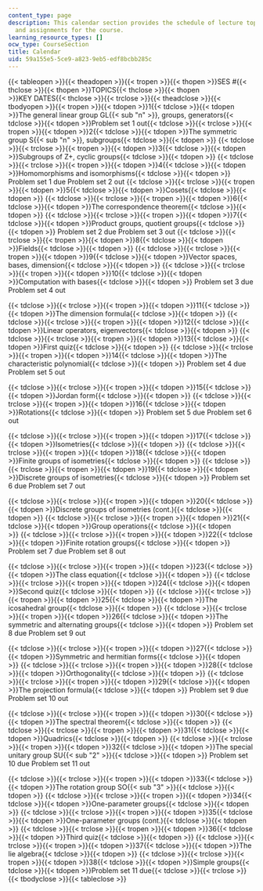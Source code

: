 ```yaml
---
content_type: page
description: This calendar section provides the schedule of lecture topics, quizzes,
  and assignments for the course.
learning_resource_types: []
ocw_type: CourseSection
title: Calendar
uid: 59a155e5-5ce9-a823-9eb5-edf8bcbb285c
---
```

{{< tableopen >}}{{< theadopen >}}{{< tropen >}}{{< thopen >}}SES #{{< thclose >}}{{< thopen >}}TOPICS{{< thclose >}}{{< thopen >}}KEY DATES{{< thclose >}}{{< trclose >}}{{< theadclose >}}{{< tbodyopen >}}{{< tropen >}}{{< tdopen >}}1{{< tdclose >}}{{< tdopen >}}The general linear group GL{{< sub "n" >}}, groups, generators{{< tdclose >}}{{< tdopen >}}Problem set 1 out{{< tdclose >}}{{< trclose >}}{{< tropen >}}{{< tdopen >}}2{{< tdclose >}}{{< tdopen >}}The symmetric group S{{< sub "n" >}}, subgroups{{< tdclose >}}{{< tdopen >}} {{< tdclose >}}{{< trclose >}}{{< tropen >}}{{< tdopen >}}3{{< tdclose >}}{{< tdopen >}}Subgroups of Z+, cyclic groups{{< tdclose >}}{{< tdopen >}} {{< tdclose >}}{{< trclose >}}{{< tropen >}}{{< tdopen >}}4{{< tdclose >}}{{< tdopen >}}Homomorphisms and isomorphisms{{< tdclose >}}{{< tdopen >}}
Problem set 1 due
Problem set 2 out
{{< tdclose >}}{{< trclose >}}{{< tropen >}}{{< tdopen >}}5{{< tdclose >}}{{< tdopen >}}Cosets{{< tdclose >}}{{< tdopen >}} {{< tdclose >}}{{< trclose >}}{{< tropen >}}{{< tdopen >}}6{{< tdclose >}}{{< tdopen >}}The correspondence theorem{{< tdclose >}}{{< tdopen >}} {{< tdclose >}}{{< trclose >}}{{< tropen >}}{{< tdopen >}}7{{< tdclose >}}{{< tdopen >}}Product groups, quotient groups{{< tdclose >}}{{< tdopen >}}
Problem set 2 due
Problem set 3 out
{{< tdclose >}}{{< trclose >}}{{< tropen >}}{{< tdopen >}}8{{< tdclose >}}{{< tdopen >}}Fields{{< tdclose >}}{{< tdopen >}} {{< tdclose >}}{{< trclose >}}{{< tropen >}}{{< tdopen >}}9{{< tdclose >}}{{< tdopen >}}Vector spaces, bases, dimension{{< tdclose >}}{{< tdopen >}} {{< tdclose >}}{{< trclose >}}{{< tropen >}}{{< tdopen >}}10{{< tdclose >}}{{< tdopen >}}Computation with bases{{< tdclose >}}{{< tdopen >}}
Problem set 3 due
Problem set 4 out

{{< tdclose >}}{{< trclose >}}{{< tropen >}}{{< tdopen >}}11{{< tdclose >}}{{< tdopen >}}The dimension formula{{< tdclose >}}{{< tdopen >}} {{< tdclose >}}{{< trclose >}}{{< tropen >}}{{< tdopen >}}12{{< tdclose >}}{{< tdopen >}}Linear operators, eigenvectors{{< tdclose >}}{{< tdopen >}} {{< tdclose >}}{{< trclose >}}{{< tropen >}}{{< tdopen >}}13{{< tdclose >}}{{< tdopen >}}First quiz{{< tdclose >}}{{< tdopen >}} {{< tdclose >}}{{< trclose >}}{{< tropen >}}{{< tdopen >}}14{{< tdclose >}}{{< tdopen >}}The characteristic polynomial{{< tdclose >}}{{< tdopen >}}
Problem set 4 due
Problem set 5 out

{{< tdclose >}}{{< trclose >}}{{< tropen >}}{{< tdopen >}}15{{< tdclose >}}{{< tdopen >}}Jordan form{{< tdclose >}}{{< tdopen >}} {{< tdclose >}}{{< trclose >}}{{< tropen >}}{{< tdopen >}}16{{< tdclose >}}{{< tdopen >}}Rotations{{< tdclose >}}{{< tdopen >}}
Problem set 5 due
Problem set 6 out

{{< tdclose >}}{{< trclose >}}{{< tropen >}}{{< tdopen >}}17{{< tdclose >}}{{< tdopen >}}Isometries{{< tdclose >}}{{< tdopen >}} {{< tdclose >}}{{< trclose >}}{{< tropen >}}{{< tdopen >}}18{{< tdclose >}}{{< tdopen >}}Finite groups of isometries{{< tdclose >}}{{< tdopen >}} {{< tdclose >}}{{< trclose >}}{{< tropen >}}{{< tdopen >}}19{{< tdclose >}}{{< tdopen >}}Discrete groups of isometries{{< tdclose >}}{{< tdopen >}}
Problem set 6 due
Problem set 7 out

{{< tdclose >}}{{< trclose >}}{{< tropen >}}{{< tdopen >}}20{{< tdclose >}}{{< tdopen >}}Discrete groups of isometries (cont.){{< tdclose >}}{{< tdopen >}} {{< tdclose >}}{{< trclose >}}{{< tropen >}}{{< tdopen >}}21{{< tdclose >}}{{< tdopen >}}Group operations{{< tdclose >}}{{< tdopen >}} {{< tdclose >}}{{< trclose >}}{{< tropen >}}{{< tdopen >}}22{{< tdclose >}}{{< tdopen >}}Finite rotation groups{{< tdclose >}}{{< tdopen >}}
Problem set 7 due
Problem set 8 out

{{< tdclose >}}{{< trclose >}}{{< tropen >}}{{< tdopen >}}23{{< tdclose >}}{{< tdopen >}}The class equation{{< tdclose >}}{{< tdopen >}} {{< tdclose >}}{{< trclose >}}{{< tropen >}}{{< tdopen >}}24{{< tdclose >}}{{< tdopen >}}Second quiz{{< tdclose >}}{{< tdopen >}} {{< tdclose >}}{{< trclose >}}{{< tropen >}}{{< tdopen >}}25{{< tdclose >}}{{< tdopen >}}The icosahedral group{{< tdclose >}}{{< tdopen >}} {{< tdclose >}}{{< trclose >}}{{< tropen >}}{{< tdopen >}}26{{< tdclose >}}{{< tdopen >}}The symmetric and alternating groups{{< tdclose >}}{{< tdopen >}}
Problem set 8 due
Problem set 9 out

{{< tdclose >}}{{< trclose >}}{{< tropen >}}{{< tdopen >}}27{{< tdclose >}}{{< tdopen >}}Symmetric and hermitian forms{{< tdclose >}}{{< tdopen >}} {{< tdclose >}}{{< trclose >}}{{< tropen >}}{{< tdopen >}}28{{< tdclose >}}{{< tdopen >}}Orthogonality{{< tdclose >}}{{< tdopen >}} {{< tdclose >}}{{< trclose >}}{{< tropen >}}{{< tdopen >}}29{{< tdclose >}}{{< tdopen >}}The projection formula{{< tdclose >}}{{< tdopen >}}
Problem set 9 due
Problem set 10 out

{{< tdclose >}}{{< trclose >}}{{< tropen >}}{{< tdopen >}}30{{< tdclose >}}{{< tdopen >}}The spectral theorem{{< tdclose >}}{{< tdopen >}} {{< tdclose >}}{{< trclose >}}{{< tropen >}}{{< tdopen >}}31{{< tdclose >}}{{< tdopen >}}Quadrics{{< tdclose >}}{{< tdopen >}} {{< tdclose >}}{{< trclose >}}{{< tropen >}}{{< tdopen >}}32{{< tdclose >}}{{< tdopen >}}The special unitary group SU{{< sub "2" >}}{{< tdclose >}}{{< tdopen >}}
Problem set 10 due
Problem set 11 out

{{< tdclose >}}{{< trclose >}}{{< tropen >}}{{< tdopen >}}33{{< tdclose >}}{{< tdopen >}}The rotation group SO{{< sub "3" >}}{{< tdclose >}}{{< tdopen >}} {{< tdclose >}}{{< trclose >}}{{< tropen >}}{{< tdopen >}}34{{< tdclose >}}{{< tdopen >}}One-parameter groups{{< tdclose >}}{{< tdopen >}} {{< tdclose >}}{{< trclose >}}{{< tropen >}}{{< tdopen >}}35{{< tdclose >}}{{< tdopen >}}One-parameter groups (cont.){{< tdclose >}}{{< tdopen >}} {{< tdclose >}}{{< trclose >}}{{< tropen >}}{{< tdopen >}}36{{< tdclose >}}{{< tdopen >}}Third quiz{{< tdclose >}}{{< tdopen >}} {{< tdclose >}}{{< trclose >}}{{< tropen >}}{{< tdopen >}}37{{< tdclose >}}{{< tdopen >}}The lie algebra{{< tdclose >}}{{< tdopen >}} {{< tdclose >}}{{< trclose >}}{{< tropen >}}{{< tdopen >}}38{{< tdclose >}}{{< tdopen >}}Simple groups{{< tdclose >}}{{< tdopen >}}Problem set 11 due{{< tdclose >}}{{< trclose >}}{{< tbodyclose >}}{{< tableclose >}}